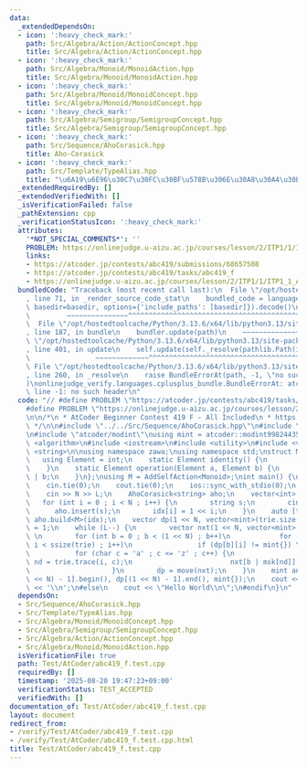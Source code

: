 ```yaml
---
data:
  _extendedDependsOn:
  - icon: ':heavy_check_mark:'
    path: Src/Algebra/Action/ActionConcept.hpp
    title: Src/Algebra/Action/ActionConcept.hpp
  - icon: ':heavy_check_mark:'
    path: Src/Algebra/Monoid/MonoidAction.hpp
    title: Src/Algebra/Monoid/MonoidAction.hpp
  - icon: ':heavy_check_mark:'
    path: Src/Algebra/Monoid/MonoidConcept.hpp
    title: Src/Algebra/Monoid/MonoidConcept.hpp
  - icon: ':heavy_check_mark:'
    path: Src/Algebra/Semigroup/SemigroupConcept.hpp
    title: Src/Algebra/Semigroup/SemigroupConcept.hpp
  - icon: ':heavy_check_mark:'
    path: Src/Sequence/AhoCorasick.hpp
    title: Aho-Corasick
  - icon: ':heavy_check_mark:'
    path: Src/Template/TypeAlias.hpp
    title: "\u6A19\u6E96\u30C7\u30FC\u30BF\u578B\u306E\u30A8\u30A4\u30EA\u30A2\u30B9"
  _extendedRequiredBy: []
  _extendedVerifiedWith: []
  _isVerificationFailed: false
  _pathExtension: cpp
  _verificationStatusIcon: ':heavy_check_mark:'
  attributes:
    '*NOT_SPECIAL_COMMENTS*': ''
    PROBLEM: https://onlinejudge.u-aizu.ac.jp/courses/lesson/2/ITP1/1/ITP1_1_A
    links:
    - https://atcoder.jp/contests/abc419/submissions/68657508
    - https://atcoder.jp/contests/abc419/tasks/abc419_f
    - https://onlinejudge.u-aizu.ac.jp/courses/lesson/2/ITP1/1/ITP1_1_A
  bundledCode: "Traceback (most recent call last):\n  File \"/opt/hostedtoolcache/Python/3.13.6/x64/lib/python3.13/site-packages/onlinejudge_verify/documentation/build.py\"\
    , line 71, in _render_source_code_stat\n    bundled_code = language.bundle(stat.path,\
    \ basedir=basedir, options={'include_paths': [basedir]}).decode()\n          \
    \         ~~~~~~~~~~~~~~~^^^^^^^^^^^^^^^^^^^^^^^^^^^^^^^^^^^^^^^^^^^^^^^^^^^^^^^^^^^^^^^^^^\n\
    \  File \"/opt/hostedtoolcache/Python/3.13.6/x64/lib/python3.13/site-packages/onlinejudge_verify/languages/cplusplus.py\"\
    , line 187, in bundle\n    bundler.update(path)\n    ~~~~~~~~~~~~~~^^^^^^\n  File\
    \ \"/opt/hostedtoolcache/Python/3.13.6/x64/lib/python3.13/site-packages/onlinejudge_verify/languages/cplusplus_bundle.py\"\
    , line 401, in update\n    self.update(self._resolve(pathlib.Path(included), included_from=path))\n\
    \                ~~~~~~~~~~~~~^^^^^^^^^^^^^^^^^^^^^^^^^^^^^^^^^^^^^^^^^^^^\n \
    \ File \"/opt/hostedtoolcache/Python/3.13.6/x64/lib/python3.13/site-packages/onlinejudge_verify/languages/cplusplus_bundle.py\"\
    , line 260, in _resolve\n    raise BundleErrorAt(path, -1, \"no such header\"\
    )\nonlinejudge_verify.languages.cplusplus_bundle.BundleErrorAt: atcoder/modint:\
    \ line -1: no such header\n"
  code: "// #define PROBLEM \"https://atcoder.jp/contests/abc419/tasks/abc419_f\"\n\
    #define PROBLEM \"https://onlinejudge.u-aizu.ac.jp/courses/lesson/2/ITP1/1/ITP1_1_A\"\
    \n\n/*\n * AtCoder Beginner Contest 419 F - All Included\n * https://atcoder.jp/contests/abc419/submissions/68657508\n\
    \ */\n\n#include \"../../Src/Sequence/AhoCorasick.hpp\"\n#include \"../../Src/Algebra/Monoid/MonoidAction.hpp\"\
    \n#include \"atcoder/modint\"\nusing mint = atcoder::modint998244353;\n\n#include\
    \ <algorithm>\n#include <iostream>\n#include <utility>\n#include <vector>\n#include\
    \ <string>\n\nusing namespace zawa;\nusing namespace std;\nstruct Monoid {\n \
    \   using Element = int;\n    static Element identity() {\n        return 0;\n\
    \    }\n    static Element operation(Element a, Element b) {\n        return a\
    \ | b;\n    }\n};\nusing M = AddSelfAction<Monoid>;\nint main() {\n#ifdef ATCODER\n\
    \    cin.tie(0);\n    cout.tie(0);\n    ios::sync_with_stdio(0);\n    int N, L;\n\
    \    cin >> N >> L;\n    AhoCorasick<string> aho;\n    vector<int> idx(N);\n \
    \   for (int i = 0 ; i < N ; i++) {\n        string s;\n        cin >> s;\n  \
    \      aho.insert(s);\n        idx[i] = 1 << i;\n    }\n    auto [trie, msk] =\
    \ aho.build<M>(idx);\n    vector dp(1 << N, vector<mint>(trie.size()));\n    dp[0][decltype(trie)::Root()]\
    \ = 1;\n    while (L--) {\n        vector nxt(1 << N, vector<mint>(trie.size()));\
    \ \n        for (int b = 0 ; b < (1 << N) ; b++)\n            for (int i = 0 ;\
    \ i < ssize(trie) ; i++)\n                if (dp[b][i] != mint{}) \n         \
    \           for (char c = 'a' ; c <= 'z' ; c++) {\n                        int\
    \ nd = trie.trace(i, c);\n                        nxt[b | msk[nd]][nd] += dp[b][i];\n\
    \                    }\n        dp = move(nxt);\n    }\n    mint ans = accumulate(dp[(1\
    \ << N) - 1].begin(), dp[(1 << N) - 1].end(), mint{});\n    cout << ans.val()\
    \ << '\\n';\n#else\n    cout << \"Hello World\\n\";\n#endif\n}\n"
  dependsOn:
  - Src/Sequence/AhoCorasick.hpp
  - Src/Template/TypeAlias.hpp
  - Src/Algebra/Monoid/MonoidConcept.hpp
  - Src/Algebra/Semigroup/SemigroupConcept.hpp
  - Src/Algebra/Action/ActionConcept.hpp
  - Src/Algebra/Monoid/MonoidAction.hpp
  isVerificationFile: true
  path: Test/AtCoder/abc419_f.test.cpp
  requiredBy: []
  timestamp: '2025-08-20 19:47:23+09:00'
  verificationStatus: TEST_ACCEPTED
  verifiedWith: []
documentation_of: Test/AtCoder/abc419_f.test.cpp
layout: document
redirect_from:
- /verify/Test/AtCoder/abc419_f.test.cpp
- /verify/Test/AtCoder/abc419_f.test.cpp.html
title: Test/AtCoder/abc419_f.test.cpp
---
```

